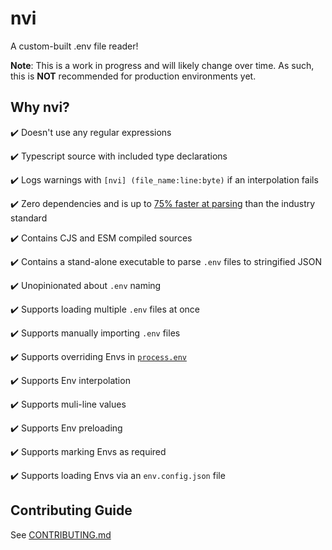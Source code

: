 # nvi
A custom-built .env file reader!

**Note**: This is a work in progress and will likely change over time. As such, this is **NOT** recommended for production environments yet.

## Why nvi?
✔️ Doesn't use any regular expressions

✔️ Typescript source with included type declarations

✔️ Logs warnings with `[nvi] (file_name:line:byte)` if an interpolation fails

✔️ Zero dependencies and is up to [75% faster at parsing](benchmarks/README.md#metrics) than the industry standard

✔️ Contains CJS and ESM compiled sources

✔️ Contains a stand-alone executable to parse `.env` files to stringified JSON

✔️ Unopinionated about `.env` naming

✔️ Supports loading multiple `.env` files at once

✔️ Supports manually importing `.env` files

✔️ Supports overriding Envs in [`process.env`](https://nodejs.org/docs/latest/api/process.html#process_process_env)

✔️ Supports Env interpolation

✔️ Supports muli-line values

✔️ Supports Env preloading

✔️ Supports marking Envs as required

✔️ Supports loading Envs via an `env.config.json` file


## Contributing Guide

See [CONTRIBUTING.md](CONTRIBUTING.md)

